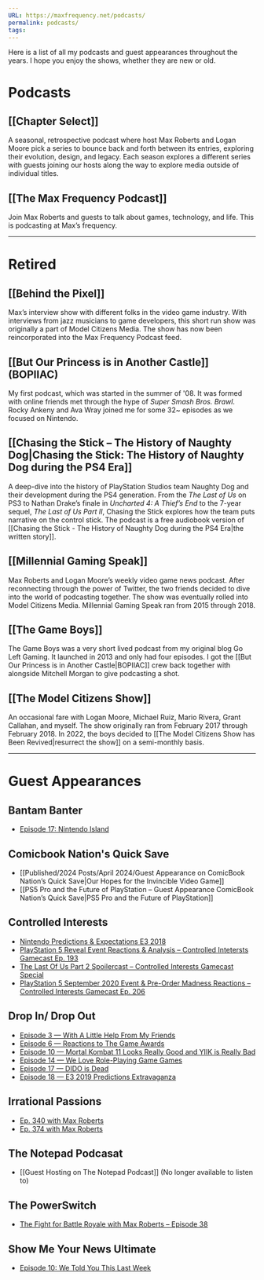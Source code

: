 ```yaml
---
URL: https://maxfrequency.net/podcasts/
permalink: podcasts/
tags:
---
```

Here is a list of all my podcasts and guest appearances throughout the years. I hope you enjoy the shows, whether they are new or old. 
# Podcasts
## [[Chapter Select]]

A seasonal, retrospective podcast where host Max Roberts and Logan Moore pick a series to bounce back and forth between its entries, exploring their evolution, design, and legacy. Each season explores a different series with guests joining our hosts along the way to explore media outside of individual titles.
## [[The Max Frequency Podcast]]

Join Max Roberts and guests to talk about games, technology, and life. This is podcasting at Max’s frequency.

---
# Retired
## [[Behind the Pixel]]

Max’s interview show with different folks in the video game industry. With interviews from jazz musicians to game developers, this short run show was originally a part of Model Citizens Media. The show has now been reincorporated into the Max Frequency Podcast feed.
## [[But Our Princess is in Another Castle]] (BOPIIAC)

My first podcast, which was started in the summer of '08. It was formed with online friends met through the hype of *Super Smash Bros. Brawl*. Rocky Ankeny and Ava Wray joined me for some 32~ episodes as we focused on Nintendo. 
## [[Chasing the Stick – The History of Naughty Dog|Chasing the Stick: The History of Naughty Dog during the PS4 Era]]

A deep-dive into the history of PlayStation Studios team Naughty Dog and their development during the PS4 generation. From the *The Last of Us* on PS3 to Nathan Drake’s finale in *Uncharted 4: A Thief’s End* to the 7-year sequel, *The Last of Us Part II*, Chasing the Stick explores how the team puts narrative on the control stick. The podcast is a free audiobook version of [[Chasing the Stick - The History of Naughty Dog during the PS4 Era|the written story]].
## [[Millennial Gaming Speak]]

Max Roberts and Logan Moore’s weekly video game news podcast. After reconnecting through the power of Twitter, the two friends decided to dive into the world of podcasting together. The show was eventually rolled into Model Citizens Media. Millennial Gaming Speak ran from 2015 through 2018.
## [[The Game Boys]]

The Game Boys was a very short lived podcast from my original blog Go Left Gaming. It launched in 2013 and only had four episodes. I got the [[But Our Princess is in Another Castle|BOPIIAC]] crew back together with alongside Mitchell Morgan to give podcasting a shot.
## [[The Model Citizens Show]]

An occasional fare with Logan Moore, Michael Ruiz, Mario Rivera, Grant Callahan, and myself. The show originally ran from February 2017 through February 2018. In 2022, the boys decided to [[The Model Citizens Show has Been Revived|resurrect the show]] on a semi-monthly basis.

---
# Guest Appearances

## Bantam Banter  
- [Episode 17: Nintendo Island](https://bantambanter.com/2022/06/20/nintendo-island-bantam-banter-17/)  

## Comicbook Nation's Quick Save
- [[Published/2024 Posts/April 2024/Guest Appearance on ComicBook Nation’s Quick Save|Our Hopes for the Invincible Video Game]]
- [[PS5 Pro and the Future of PlayStation – Guest Appearance ComicBook Nation’s Quick Save|PS5 Pro and the Future of PlayStation]]
## Controlled Interests 
- [Nintendo Predictions & Expectations E3 2018](http://www.controlledinterests.com/podcast/2018/6/7/nintendo-predictions-expectations-e3-2018)  
- [PlayStation 5 Reveal Event Reactions & Analysis – Controlled Intetersts Gamecast Ep. 193](http://www.controlledinterests.com/podcast/2020/6/14/playstation-5-reveal-event-reactions-amp-analysis-controlled-intetersts-gamecast-ep-193)  
- [The Last Of Us Part 2 Spoilercast – Controlled Interests Gamecast Special](http://www.controlledinterests.com/podcast/2020/7/24/the-last-of-us-part-2-spoilercast-controlled-interests-gamecast-special)  
- [PlayStation 5 September 2020 Event & Pre-Order Madness Reactions – Controlled Interests Gamecast Ep. 206](http://www.controlledinterests.com/podcast/2020/9/20/playstation-5-september-2020-event-amp-pre-order-madness-reactions-controlled-interests-gamecast-ep-206)  
## Drop In/ Drop Out  
- [Episode 3 — With A Little Help From My Friends](https://www.dualshockers.com/drop-in-drop-out-episode-3/)  
- [Episode 6 — Reactions to The Game Awards](https://www.dualshockers.com/drop-in-drop-out-episode-6/)  
- [Episode 10 — Mortal Kombat 11 Looks Really Good and YIIK is Really Bad](https://www.dualshockers.com/drop-in-drop-out-episode-10/)  
- [Episode 14 — We Love Role-Playing Game Games](https://www.dualshockers.com/drop-in-drop-out-episode-14/)  
- [Episode 17 — DIDO is Dead](https://www.dualshockers.com/drop-in-drop-out-episode-17/)  
- [Episode 18 — E3 2019 Predictions Extravaganza](https://www.dualshockers.com/drop-in-drop-out-episode-18/)  
## Irrational Passions  
- [Ep. 340 with Max Roberts](https://irrationalpassions.com/irrationalpod-ep-340-with-max-roberts/)  
- [Ep. 374 with Max Roberts](https://irrationalpassions.com/irrationalpod-ep-374-with-max-roberts/)  
## The Notepad Podcasat

- [[Guest Hosting on The Notepad Podcast]] (No longer available to listen to)
## The PowerSwitch
- [The Fight for Battle Royale with Max Roberts – Episode 38](http://rhymeswithasia.com/the-powerswitch-episode-38-fight-battle-royale-max-roberts/)  
## Show Me Your News Ultimate  
- [Episode 10: We Told You This Last Week](https://youtu.be/_FatV318YII)